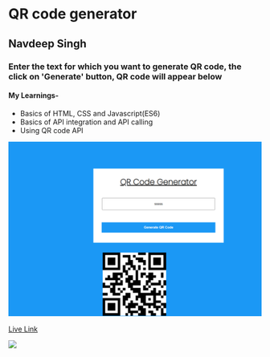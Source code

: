 # QR code generator

## Navdeep Singh

### Enter the text for which you want to generate QR code, the click on 'Generate' button, QR code will appear below

#### My Learnings-

- Basics of HTML, CSS and Javascript(ES6)
- Basics of API integration and API calling
- Using QR code API

![](Image/Capture.PNG)

[Live Link](https://navdeep-qr-generater.netlify.app/)

![](https://img.shields.io/badge/Time%20Taken-4--5%20hours-brightgreen)

